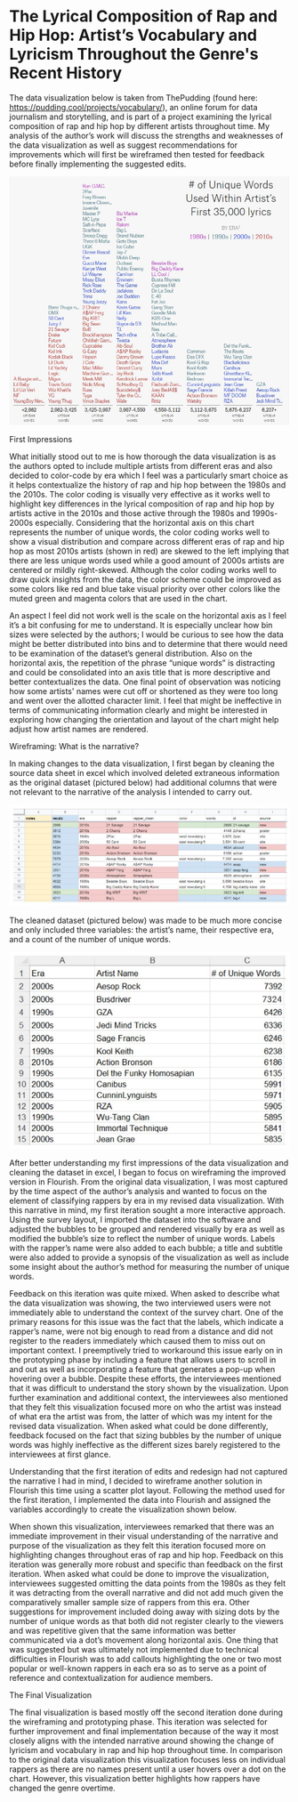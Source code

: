 # The Lyrical Composition of Rap and Hip Hop: Artist’s Vocabulary and Lyricism Throughout the Genre's Recent History

The data visualization below is taken from ThePudding (found here: https://pudding.cool/projects/vocabulary/), an online forum for data journalism and storytelling, and is part of a project examining the lyrical composition of rap and hip hop by different artists throughout time. My analysis of the author’s work will discuss the strengths and weaknesses of the data visualization as well as suggest recommendations for improvements which will first be wireframed then tested for feedback before finally implementing the suggested edits.

![alt text](https://github.com/gisgomez/Gomez-Portfolio-2022/blob/main/0.JPG)

First Impressions

What initially stood out to me is how thorough the data visualization is as the authors opted to include multiple artists from different eras and also decided to color-code by era which I feel was a particularly smart choice as it helps contextualize the history of rap and hip hop between the 1980s and the 2010s. The color coding is visually very effective as it works well to highlight key differences in the lyrical composition of rap and hip hop by artists active in the 2010s and those active through the 1980s and 1990s-2000s especially. Considering that the horizontal axis on this chart represents the number of unique words, the color coding works well to show a visual distribution and compare across different eras of rap and hip hop as most 2010s artists (shown in red) are skewed to the left implying that there are less unique words used while a good amount of 2000s artists are centered or mildly right-skewed. Although the color coding works well to draw quick insights from the data, the color scheme could be improved as some colors like red and blue take visual priority over other colors like the muted green and magenta colors that are used in the chart. 

An aspect I feel did not work well is the scale on the horizontal axis as I feel it’s a bit confusing for me to understand. It is especially unclear how bin sizes were selected by the authors; I would be curious to see how the data might be better distributed into bins and to determine that there would need to be examination of the dataset’s general distribution. Also on the horizontal axis, the repetition of the phrase “unique words” is distracting and could be consolidated into an axis title that is more descriptive and better contextualizes the data. One final point of observation was noticing how some artists' names were cut off or shortened as they were too long and went over the allotted character limit. I feel that might be ineffective in terms of communicating information clearly and might be interested in exploring how changing the orientation and layout of the chart might help adjust how artist names are rendered. 


Wireframing: What is the narrative?

In making changes to the data visualization, I first began by cleaning the source data sheet in excel which involved deleted extraneous information as the original dataset (pictured below) had additional columns that were not relevant to the narrative of the analysis I intended to carry out.

![alt text](https://github.com/gisgomez/Gomez-Portfolio-2022/blob/main/1.JPG)

The cleaned dataset (pictured below) was made to be much more concise and only included three variables: the artist’s name, their respective era, and a count of the number of unique words.

![alt text](https://github.com/gisgomez/Gomez-Portfolio-2022/blob/main/2.JPG)

After better understanding my first impressions of the data visualization and cleaning the dataset in excel, I began to focus on wireframing the improved version in Flourish. From the original data visualization, I was most captured by the time aspect of the author’s analysis and wanted to focus on the element of classifying rappers by era in my revised data visualization. With this narrative in mind, my first iteration sought a more interactive approach. Using the survey layout, I imported the dataset into the software and adjusted the bubbles to be grouped and rendered visually by era as well as modified the bubble’s size to reflect the number of unique words. Labels with the rapper’s name were also added to each bubble; a title and subtitle were also added to provide a synopsis of the visualization as well as include some insight about the author’s method for measuring the number of unique words.

<div class="flourish-embed flourish-survey" data-src="visualisation/8628677"><script src="https://public.flourish.studio/resources/embed.js"></script></div>

Feedback on this iteration was quite mixed. When asked to describe what the data visualization was showing, the two interviewed users were not immediately able to understand the context of the survey chart. One of the primary reasons for this issue was the fact that the labels, which indicate a rapper’s name, were not big enough to read from a distance and did not register to the readers immediately which caused them to miss out on important context. I preemptively tried to workaround this issue early on in the prototyping phase by including a feature that allows users to scroll in and out as well as incorporating a feature that generates a pop-up when hovering over a bubble. Despite these efforts, the interviewees mentioned that it was difficult to understand the story shown by the visualization. Upon further examination and additional context, the interviewees also mentioned that they felt this visualization focused more on who the artist was instead of what era the artist was from, the latter of which was my intent for the revised data visualization. When asked what could be done differently, feedback focused on the fact that sizing bubbles by the number of unique words was highly ineffective as the different sizes barely registered to the interviewees at first glance. 

Understanding that the first iteration of edits and redesign had not captured the narrative I had in mind, I decided to wireframe another solution in Flourish this time using a scatter plot layout. Following the method used for the first iteration, I implemented the data into Flourish and assigned the variables accordingly to create the visualization shown below. 

<div class="flourish-embed flourish-scatter" data-src="visualisation/8638669"><script src="https://public.flourish.studio/resources/embed.js"></script></div>

When shown this visualization, interviewees remarked that there was an immediate improvement in their visual understanding of the narrative and purpose of the visualization as they felt this iteration focused more on highlighting changes throughout eras of rap and hip hop. Feedback on this iteration was generally more robust and specific than feedback on the first iteration. When asked what could be done to improve the visualization, interviewees suggested omitting the data points from the 1980s as they felt it was detracting from the overall narrative and did not add much given the comparatively smaller sample size of rappers from this era. Other suggestions for improvement included doing away with sizing dots by the number of unique words as that both did not register clearly to the viewers and was repetitive given that the same information was better communicated via a dot’s movement along horizontal axis. One thing that was suggested but was ultimately not implemented due to technical difficulties in Flourish was to add callouts highlighting the one or two most popular or well-known rappers in each era so as to serve as a point of reference and contextualization for audience members.

The Final Visualization

<div class="flourish-embed flourish-scatter" data-src="visualisation/8628819"><script src="https://public.flourish.studio/resources/embed.js"></script></div>

The final visualization is based mostly off the second iteration done during the wireframing and prototyping phase. This iteration was selected for further improvement and final implementation because of the way it most closely aligns with the intended narrative around showing the change of lyricism and vocabulary in rap and hip hop throughout time. In comparison to the original data visualization this visualization focuses less on individual rappers as there are no names present until a user hovers over a dot on the chart. However, this visualization better highlights how rappers have changed the genre overtime. 
